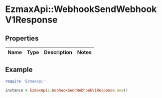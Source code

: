 # EzmaxApi::WebhookSendWebhookV1Response

## Properties

| Name | Type | Description | Notes |
| ---- | ---- | ----------- | ----- |

## Example

```ruby
require 'Ezmaxapi'

instance = EzmaxApi::WebhookSendWebhookV1Response.new()
```

